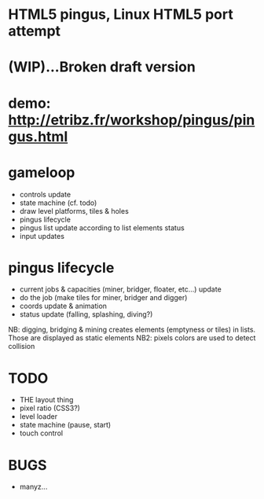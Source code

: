 HTML5 pingus, Linux HTML5 port attempt
===========

(WIP)...Broken draft version
===========

demo: http://etribz.fr/workshop/pingus/pingus.html
===========

gameloop
===========
* controls update
* state machine (cf. todo)
* draw level platforms, tiles & holes
* pingus lifecycle
* pingus list update according to list elements status
* input updates

pingus lifecycle
===========
* current jobs & capacities (miner, bridger, floater, etc...) update
* do the job (make tiles for miner, bridger and digger)
* coords update & animation
* status update (falling, splashing, diving?)

NB: digging, bridging & mining creates elements (emptyness or tiles) in lists. Those are displayed as static elements
NB2: pixels colors are used to detect collision


TODO
===========
* THE layout thing
* pixel ratio (CSS3?)
* level loader
* state machine (pause, start)
* touch control

BUGS
===========
* manyz...
